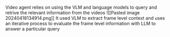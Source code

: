 
Video agent relies on using the VLM and language models to query and retrive the relevant information from the videos 
![[Pasted image 20240418134914.png]]
It used VLM to extract frame level context and uses an iterative process to evaluate the frame level information with LLM to answer a particular query

